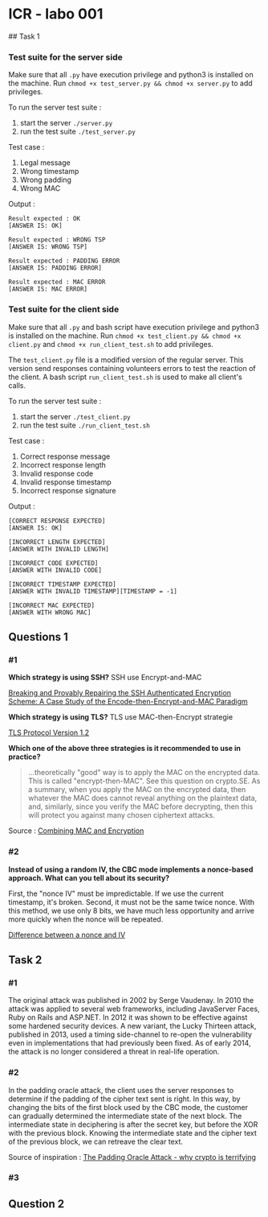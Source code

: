 # ICR - labo 001

## Task 1

### Test suite for the server side
Make sure that all `.py` have execution privilege and python3 is installed on the machine. Run `chmod +x test_server.py && chmod +x server.py` to add privileges.

To run the server test suite :

1. start the server `./server.py`
2. run the test suite `./test_server.py`
 
Test case :

1. Legal message
2. Wrong timestamp
3. Wrong padding
4. Wrong MAC

Output :

```shell
Result expected : OK
[ANSWER IS: OK]

Result expected : WRONG TSP
[ANSWER IS: WRONG TSP]

Result expected : PADDING ERROR
[ANSWER IS: PADDING ERROR]

Result expected : MAC ERROR
[ANSWER IS: MAC ERROR]
```

### Test suite for the client side
Make sure that all `.py` and bash script have execution privilege and python3 is installed on the machine. Run `chmod +x test_client.py && chmod +x client.py` and `chmod +x run_client_test.sh` to add privileges.

The `test_client.py` file is a modified version of the regular server. This version send responses containing volunteers errors to test the reaction of the client. A bash script `run_client_test.sh` is used to make all client's calls.

To run the server test suite :

1. start the server `./test_client.py`
2. run the test suite `./run_client_test.sh`


Test case :

1. Correct response message
2. Incorrect response length 
3. Invalid response code
4. Invalid response timestamp
5. Incorrect response signature

Output :

```shell
[CORRECT RESPONSE EXPECTED]
[ANSWER IS: OK]

[INCORRECT LENGTH EXPECTED]
[ANSWER WITH INVALID LENGTH]

[INCORRECT CODE EXPECTED]
[ANSWER WITH INVALID CODE]

[INCORRECT TIMESTAMP EXPECTED]
[ANSWER WITH INVALID TIMESTAMP][TIMESTAMP = -1]

[INCORRECT MAC EXPECTED]
[ANSWER WITH WRONG MAC]
```

## Questions 1

### #1

**Which strategy is using SSH?** SSH use Encrypt-and-MAC

[Breaking and Provably Repairing the SSH Authenticated Encryption Scheme: A Case Study of the Encode-then-Encrypt-and-MAC Paradigm](http://homes.cs.washington.edu/~yoshi/papers/SSH/ssh.pdf)

**Which strategy is using TLS?** TLS use MAC-then-Encrypt strategie

[TLS Protocol Version 1.2](https://tools.ietf.org/html/rfc5246#section-6)

**Which one of the above three strategies is it recommended to use in practice?**

> ...theoretically "good" way is to apply the MAC on the encrypted data. This is called "encrypt-then-MAC". See this question on crypto.SE. As a summary, when you apply the MAC on the encrypted data, then whatever the MAC does cannot reveal anything on the plaintext data, and, similarly, since you verify the MAC before decrypting, then this will protect you against many chosen ciphertext attacks.

Source : [Combining MAC and Encryption](http://security.stackexchange.com/questions/26033/combining-mac-and-encryption)

### #2

**Instead of using a random IV, the CBC mode implements a nonce-based approach. What can you tell about its security?**

First, the "nonce IV" must be impredictable. If we use the current timestamp, it's broken. Second, it must not be the same twice nonce. With this method, we use only 8 bits, we have much less opportunity and arrive more quickly when the nonce will be repeated.

[Difference between a nonce and IV](http://crypto.stackexchange.com/questions/16000/difference-between-a-nonce-and-iv)

## Task 2

### #1

The original attack was published in 2002 by Serge Vaudenay. In 2010 the attack was applied to several web frameworks, including JavaServer Faces, Ruby on Rails and ASP.NET. In 2012 it was shown to be effective against some hardened security devices. A new variant, the Lucky Thirteen attack, published in 2013, used a timing side-channel to re-open the vulnerability even in implementations that had previously been fixed. As of early 2014, the attack is no longer considered a threat in real-life operation.

### #2

In the padding oracle attack, the client uses the server responses to determine if the padding of the cipher text sent is right. In this way, by changing the bits of the first block used by the CBC mode, the customer can gradually determined the intermediate state of the next block. The intermediate state in deciphering is after the secret key, but before the XOR with the previous block. Knowing the intermediate state and the cipher text of the previous block, we can retreave the clear text.

Source of inspiration : [The Padding Oracle Attack - why crypto is terrifying](http://robertheaton.com/2013/07/29/padding-oracle-attack/)

### #3



## Question 2